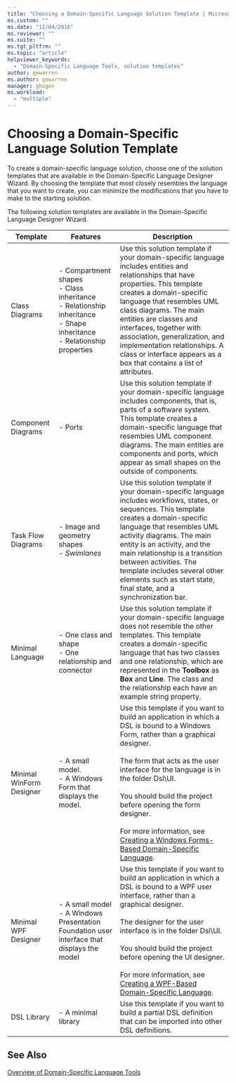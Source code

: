 ```yaml
---
title: "Choosing a Domain-Specific Language Solution Template | Microsoft Docs"
ms.custom: ""
ms.date: "11/04/2016"
ms.reviewer: ""
ms.suite: ""
ms.tgt_pltfrm: ""
ms.topic: "article"
helpviewer_keywords: 
  - "Domain-Specific Language Tools, solution templates"
author: gewarren
ms.author: gewarren
manager: ghogen
ms.workload: 
  - "multiple"
---
```

# Choosing a Domain-Specific Language Solution Template
To create a domain-specific language solution, choose one of the solution templates that are available in the Domain-Specific Language Designer Wizard. By choosing the template that most closely resembles the language that you want to create, you can minimize the modifications that you have to make to the starting solution.  
  
 The following solution templates are available in the Domain-Specific Language Designer Wizard.  
  
|Template|Features|Description|  
|--------------|--------------|-----------------|  
|Class Diagrams|-   Compartment shapes<br />-   Class inheritance<br />-   Relationship inheritance<br />-   Shape inheritance<br />-   Relationship properties|Use this solution template if your domain-specific language includes entities and relationships that have properties. This template creates a domain-specific language that resembles UML class diagrams. The main entities are classes and interfaces, together with association, generalization, and implementation relationships. A class or interface appears as a box that contains a list of attributes.|  
|Component Diagrams|-   Ports|Use this solution template if your domain-specific language includes components, that is, parts of a software system. This template creates a domain-specific language that resembles UML component diagrams. The main entities are components and ports, which appear as small shapes on the outside of components.|  
|Task Flow Diagrams|-   Image and geometry shapes<br />-   *Swimlanes*|Use this solution template if your domain-specific language includes workflows, states, or sequences. This template creates a domain-specific language that resembles UML activity diagrams. The main entity is an activity, and the main relationship is a transition between activities. The template includes several other elements such as start state, final state, and a synchronization bar.|  
|Minimal Language|-   One class and shape<br />-   One relationship and connector|Use this solution template if your domain-specific language does not resemble the other templates. This template creates a domain-specific language that has two classes and one relationship, which are represented in the **Toolbox** as **Box** and **Line**. The class and the relationship each have an example string property.|  
|Minimal WinForm Designer|-   A small model.<br />-   A Windows Form that displays the model.|Use this template if you want to build an application in which a DSL is bound to a Windows Form, rather than a graphical designer.<br /><br /> The form that acts as the user interface for the language is in the folder Dsl\UI.<br /><br /> You should build the project before opening the form designer.<br /><br /> For more information, see [Creating a Windows Forms-Based Domain-Specific Language](../modeling/creating-a-windows-forms-based-domain-specific-language.md).|  
|Minimal WPF Designer|-   A small model<br />-   A Windows Presentation Foundation user interface that displays the model|Use this template if you want to build an application in which a DSL is bound to a WPF user interface, rather than a graphical designer.<br /><br /> The designer for the user interface is in the folder Dsl\UI.<br /><br /> You should build the project before opening the UI designer.<br /><br /> For more information, see [Creating a WPF-Based Domain-Specific Language](../modeling/creating-a-wpf-based-domain-specific-language.md).|  
|DSL Library|-   A minimal library|Use this template if you want to build a partial DSL definition that can be imported into other DSL definitions.|  
  
## See Also  
 [Overview of Domain-Specific Language Tools](../modeling/overview-of-domain-specific-language-tools.md)
